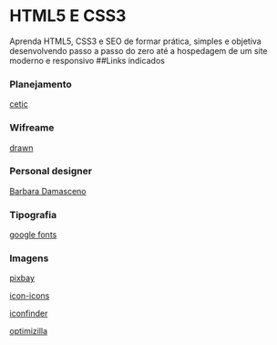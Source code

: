 # HTML5 E CSS3
Aprenda HTML5, CSS3 e SEO de formar prática, simples e objetiva desenvolvendo passo a passo do zero até a hospedagem de um site moderno e responsivo 
##Links indicados
### Planejamento
[cetic](https//:www.cetic.com.br/)
### Wifreame
[drawn](https//:www.diagramas.net/)
### Personal designer
[Barbara Damasceno](https//:www.google.com.br/)
### Tipografia
[google fonts](https//:www.fontes.google.com.br/)
### Imagens
[pixbay](https//:www.pixabay.com/pt/)

[icon-icons](https//:www.icon-icons.com/pt/)

[iconfinder](https//:www.iconfinder.com.br/)

[optimizilla](https//:www.imagecompressor.com/pt/)
